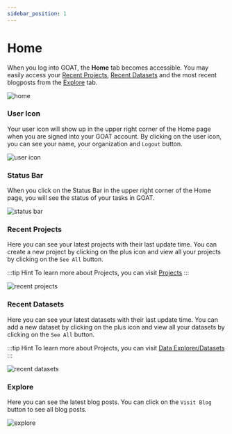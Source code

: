```yaml
---
sidebar_position: 1
---
```


# Home

When you log into GOAT, the **Home** tab becomes accessible. You may easily access your [Recent Projects](#recent-projects), [Recent Datasets](#recent-datasets) and the most recent blogposts from the [Explore](#explore) tab.

<div style={{ display: 'flex', flexDirection: 'column', alignItems: 'center' }}>
  <img src={require('/img/home/home_general.png').default} alt="home" style={{ maxHeight: "auto", maxWidth: "auto", objectFit: "cover"}}/>
</div> 


### User Icon 
Your user icon will show up in the upper right corner of the Home page when you are signed into your GOAT account.
By clicking on the user icon, you can see your name, your organization and `Logout`  button.
<div style={{ display: 'flex', flexDirection: 'column', alignItems: 'center' }}>
  <img src={require('/img/home/user_icon.png').default} alt="user icon" style={{ maxHeight: "auto", maxWidth: "auto", objectFit: "cover"}}/>
</div> 

### Status Bar
When you click on the Status Bar in the upper right corner of the Home page, you will see the status of your tasks in GOAT. 

<div style={{ display: 'flex', flexDirection: 'column', alignItems: 'center' }}>
  <img src={require('/img/home/status_bar.png').default} alt="status bar" style={{ maxHeight: "400px", maxWidth: "400px", objectFit: "cover"}}/>
</div> 

### Recent Projects
Here you can see your latest projects with their last update time. You can create a new project by clicking on the plus icon and view all your projects by clicking on the `See All` button. 

:::tip Hint
To learn more about Projects, you can visit [Projects](docs\workspace\projects.md)
:::

<div style={{ display: 'flex', flexDirection: 'column', alignItems: 'center' }}>
  <img src={require('/img/home/recent_projects.png').default} alt="recent projects" style={{ maxHeight: "auto", maxWidth: "auto", objectFit: "cover"}}/>
</div> 

### Recent Datasets
Here you can see your latest datasets with their last update time. You can add a new dataset by clicking on the plus icon and view all your datasets by clicking on the `See All` button.

:::tip Hint
To learn more about Projects, you can visit [Data Explorer/Datasets](docs\workspace\data_explorer.md)
:::

<div style={{ display: 'flex', flexDirection: 'column', alignItems: 'center' }}>
  <img src={require('/img/home/recent_datasets.png').default} alt="recent datasets" style={{ maxHeight: "auto", maxWidth: "auto", objectFit: "cover"}}/>
</div> 



### Explore
Here you can see the latest blog posts. You can click on the `Visit Blog` button to see all blog posts.

<div style={{ display: 'flex', flexDirection: 'column', alignItems: 'center' }}>
  <img src={require('/img/home/explore.png').default} alt="explore" style={{ maxHeight: "auto", maxWidth: "auto", objectFit: "cover"}}/>
</div> 